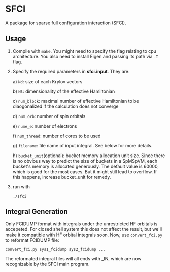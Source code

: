 # SFCI

A package for sparse full configuration interaction (SFCI). 

## Usage

1. Compile with `make`. You might need to specify the flag relating to cpu architecture. You also need to install Eigen and passing its path via `-I` flag.
2. Specify the required parameters in **sfci.input**. They are: 

    a) `Nd`: size of each Krylov vectors
    
    b) `Nl`: dimensionality of the effective Hamiltonian 
    
    c) `num_block`: maximal number of effective Hamiltonian to be diaogonalized if the calculation does not converge 
    
    d) `num_orb`: number of spin orbitals 
    
    e) `nume_e`: number of electrons
    
    f) `num_thread`: number of cores to be used
    
    g) `filename`: file name of input integral. See below for more details. 
    
    h) `bucket_unit`(optional): bucket memory allocation unit size. Since there is no obvious way to predict the size of buckets in a SpMSpVM, each bucket's memory is allocated generously. The default value is 60000, which is good for the most cases. But it might still lead to overflow. If this happens, increase bucket_unit for remedy. 

3. run with 

    `./sfci`

## Integral Generation

Only FCIDUMP format with integrals under the unrestricted HF orbitals is accepeted. For closed shell system this does not affect the result, but we'll make it compatible with HF orbital integrals soon. Now, use `convert_fci.py` to reformat FCIDUMP file:

    convert_fci.py sys1_fcidump sys2_fcidump ...

The reformated integral files will all ends with \_IN, which are now recognizable by the SFCI main program. 
